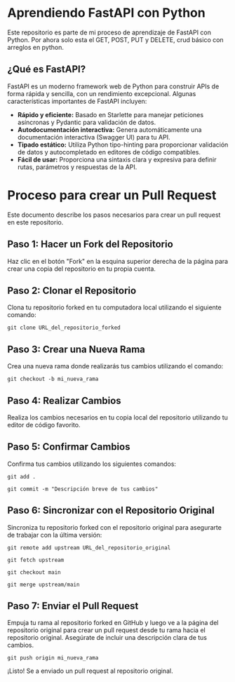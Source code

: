 # Aprendiendo FastAPI con Python

Este repositorio es parte de mi proceso de aprendizaje de FastAPI con Python. Por ahora solo esta el GET, POST, PUT y DELETE, crud básico con arreglos en python.

## ¿Qué es FastAPI?

FastAPI es un moderno framework web de Python para construir APIs de forma rápida y sencilla, con un rendimiento excepcional. Algunas características importantes de FastAPI incluyen:

- **Rápido y eficiente:** Basado en Starlette para manejar peticiones asíncronas y Pydantic para validación de datos.
- **Autodocumentación interactiva:** Genera automáticamente una documentación interactiva (Swagger UI) para tu API.
- **Tipado estático:** Utiliza Python tipo-hinting para proporcionar validación de datos y autocompletado en editores de código compatibles.
- **Fácil de usar:** Proporciona una sintaxis clara y expresiva para definir rutas, parámetros y respuestas de la API.

# Proceso para crear un Pull Request

Este documento describe los pasos necesarios para crear un pull request en este repositorio.

## Paso 1: Hacer un Fork del Repositorio

Haz clic en el botón "Fork" en la esquina superior derecha de la página para crear una copia del repositorio en tu propia cuenta.

## Paso 2: Clonar el Repositorio

Clona tu repositorio forked en tu computadora local utilizando el siguiente comando:

```
git clone URL_del_repositorio_forked
```

## Paso 3: Crear una Nueva Rama

Crea una nueva rama donde realizarás tus cambios utilizando el comando:

```
git checkout -b mi_nueva_rama
```

## Paso 4: Realizar Cambios

Realiza los cambios necesarios en tu copia local del repositorio utilizando tu editor de código favorito.

## Paso 5: Confirmar Cambios

Confirma tus cambios utilizando los siguientes comandos:

```
git add .
```
```
git commit -m "Descripción breve de tus cambios"
```

## Paso 6: Sincronizar con el Repositorio Original

Sincroniza tu repositorio forked con el repositorio original para asegurarte de trabajar con la última versión:

```
git remote add upstream URL_del_repositorio_original
```
```
git fetch upstream
```
```
git checkout main
```
```
git merge upstream/main

```

## Paso 7: Enviar el Pull Request

Empuja tu rama al repositorio forked en GitHub y luego ve a la página del repositorio original para crear un pull request desde tu rama hacia el repositorio original. Asegúrate de incluir una descripción clara de tus cambios.

```
git push origin mi_nueva_rama
```

¡Listo! Se a enviado un pull request al repositorio original.
